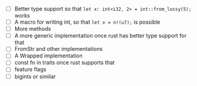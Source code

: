 - [ ] Better type support so that `let x: int<i32, 2> = int::from_lossy(5);` works
- [ ] A macro for writing int, so that `let x = n!(u7);` is possible
- [ ] More methods
- [ ] A more generic implementation once rust has better type support for that
- [ ] FromStr and other implementations
- [ ] A Wrapped implementation
- [ ] const fn in traits once rust supports that
- [ ] feature flags
- [ ] bigints or similar